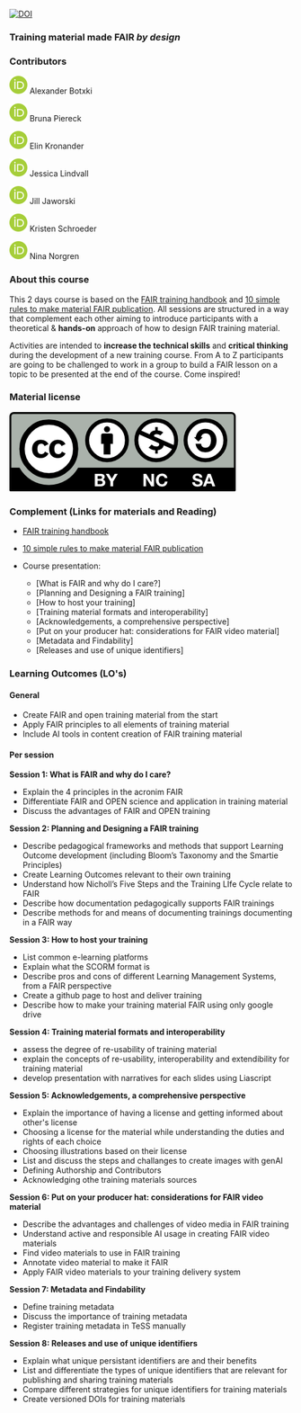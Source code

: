 [![DOI](https://zenodo.org/badge/737050365.svg)](https://zenodo.org/doi/10.5281/zenodo.13773159)


### Training material made FAIR _by design_

### Contributors

[![ORCID](https://raw.githubusercontent.com/vibbits/rdm-introductory-course/main/images/logos/32px-ORCID_iD.svg.png)](https://orcid.org/0000-0001-6691-4233) Alexander Botxki

[![ORCID](https://raw.githubusercontent.com/vibbits/rdm-introductory-course/main/images/logos/32px-ORCID_iD.svg.png)](https://orcid.org/0000-0001-5958-0669) Bruna Piereck

[![ORCID](https://raw.githubusercontent.com/vibbits/rdm-introductory-course/main/images/logos/32px-ORCID_iD.svg.png)](https://orcid.org/0000-0003-0280-6318) Elin Kronander

[![ORCID](https://raw.githubusercontent.com/vibbits/rdm-introductory-course/main/images/logos/32px-ORCID_iD.svg.png)](https://orcid.org/0000-0002-5042-8481) Jessica Lindvall

[![ORCID](https://raw.githubusercontent.com/vibbits/rdm-introductory-course/main/images/logos/32px-ORCID_iD.svg.png)](https://orcid.org/0009-0006-2607-5256) Jill Jaworski

[![ORCID](https://raw.githubusercontent.com/vibbits/rdm-introductory-course/main/images/logos/32px-ORCID_iD.svg.png)](https://orcid.org/0000-0002-6271-4530) Kristen Schroeder

[![ORCID](https://raw.githubusercontent.com/vibbits/rdm-introductory-course/main/images/logos/32px-ORCID_iD.svg.png)](https://orcid.org/0000-0002-3823-1555) Nina Norgren

### About this course

This 2 days course is based on the [FAIR training handbook](https://elixir-europe-training.github.io/ELIXIR-TrP-FAIR-training-handbook/) and [10 simple rules to make material FAIR publication](https://journals.plos.org/ploscompbiol/article?id=10.1371/journal.pcbi.1007854). All sessions are structured in a way that complement each other aiming to introduce participants with a theoretical & **hands-on** approach of how to design FAIR training material.

Activities are intended to **increase the technical skills** and **critical thinking** during the development of a new training course. From A to Z participants are going to be challenged to work in a group to build a FAIR lesson on a topic to be presented at the end of the course. Come inspired!


### Material license

[![**CC-BY-NC-SA**](https://raw.githubusercontent.com/elixir-europe-training/ELIXIR-TrP-FAIR-Material-By-Design/main/docs/assets/images/by-nc-sa.png)](https://creativecommons.org/licenses/by-nc-sa/4.0/deed.en)


### Complement (Links for materials and Reading)

- [FAIR training handbook](https://elixir-europe-training.github.io/ELIXIR-TrP-FAIR-training-handbook/)
- [10 simple rules to make material FAIR publication](https://journals.plos.org/ploscompbiol/article?id=10.1371/journal.pcbi.1007854)

- Course presentation:
  
  - [What is FAIR and why do I care?]
  - [Planning and Designing a FAIR training]
  - [How to host your training]
  - [Training material formats and interoperability]
  - [Acknowledgements, a comprehensive perspective]
  - [Put on your producer hat: considerations for FAIR video material]
  - [Metadata and Findability]
  - [Releases and use of unique identifiers]

### Learning Outcomes (LO's)

#### General 

- Create FAIR and open training material from the start 
- Apply FAIR principles to all elements of training material
- Include AI tools in content creation of FAIR training material

#### Per session

**Session 1: What is FAIR and why do I care?**
- Explain the 4 principles in the acronim FAIR
- Differentiate FAIR and OPEN science and application in training material
- Discuss the advantages of FAIR and OPEN training

**Session 2: Planning and Designing a FAIR training**
- Describe pedagogical frameworks and methods that support Learning Outcome development (including Bloom’s Taxonomy and the Smartie Principles) 
- Create Learning Outcomes relevant to their own training 
- Understand how Nicholl’s Five Steps and the Training LIfe Cycle relate to FAIR
- Describe how documentation pedagogically supports FAIR trainings 
- Describe methods for and means of documenting trainings documenting in a FAIR way 

**Session 3: How to host your training**
- List common e-learning platforms
- Explain what the SCORM format is 
- Describe pros and cons of different Learning Management Systems, from a FAIR perspective
- Create a github page to host and deliver training
- Describe how to make your training material FAIR using only google drive

**Session 4: Training material formats and interoperability**
- assess the degree of re-usability of training material
- explain the concepts of re-usability, interoperability and extendibility for training material
- develop presentation with narratives for each slides using Liascript

**Session 5: Acknowledgements, a comprehensive perspective**
- Explain the importance of having a license and getting informed about other's license
- Choosing a license for the material while understanding the duties and rights of each choice
- Choosing illustrations based on their license
- List and discuss the steps and challanges to create images with genAI 
- Defining Authorship and Contributors
- Acknowledging othe training materials sources

**Session 6: Put on your producer hat: considerations for FAIR video material**
- Describe the advantages and challenges of video media in FAIR training
- Understand active and responsible AI usage in creating FAIR video materials
- Find video materials to use in FAIR training
- Annotate video material to make it FAIR
- Apply FAIR video materials to your training delivery system

**Session 7: Metadata and Findability**
- Define training metadata
- Discuss the importance of training metadata
- Register training metadata in TeSS manually

**Session 8: Releases and use of unique identifiers**
- Explain what unique persistant identifiers are and their benefits
- List and differentiate the types of unique identifiers that are relevant for publishing and sharing training materials
- Compare different strategies for unique identifiers for training materials
- Create versioned DOIs for training materials




